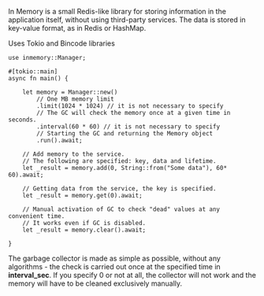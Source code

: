 In Memory is a small Redis-like library for storing information in the application itself, without using third-party services. The data is stored in key-value format, as in Redis or HashMap.

Uses Tokio and Bincode libraries


    use inmemory::Manager;

    #[tokio::main]
    async fn main() {

        let memory = Manager::new()
            // One MB memory limit
            .limit(1024 * 1024) // it is not necessary to specify
            // The GC will check the memory once at a given time in seconds.
            .interval(60 * 60) // it is not necessary to specify
            // Starting the GC and returning the Memory object
            .run().await;

        // Add memory to the service. 
        // The following are specified: key, data and lifetime.
        let _result = memory.add(0, String::from("Some data"), 60* 60).await;
    
        // Getting data from the service, the key is specified.
        let _result = memory.get(0).await;
        
        // Manual activation of GC to check "dead" values at any convenient time.
        // It works even if GC is disabled.
        let _result = memory.clear().await;

    }


The garbage collector is made as simple as possible, without any algorithms - the check is carried out once at the specified time in **interval_sec**. If you specify 0 or not at all, the collector will not work and the memory will have to be cleaned exclusively manually.

